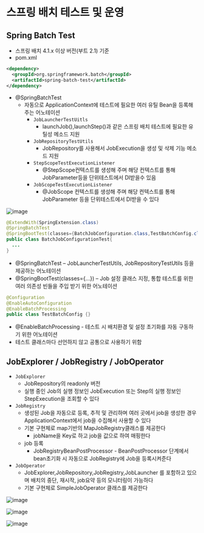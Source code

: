 # 스프링 배치 테스트 및 운영
## Spring Batch Test
- 스프링 배치 4.1.x 이상 버전(부트 2.1) 기준
- pom.xml
```xml
<dependency>
  <groupId>org.springframework.batch</groupId>
  <artifactId>spring-batch-test</artifactId>
</dependency>
```
- @SpringBatchTest
  - 자동으로 ApplicationContext에 테스트에 필요한 여러 유틸 Bean을 등록해주는 어노테이션
    - `JobLauncherTestUitls`
      - launchJob(),launchStep()과 같은 스프링 배치 테스트에 필요한 유틸성 메소드 지원
    - `JobRepositoryTestUtils`
      - JobRepository를 사용해서 JobExecution을 생성 및 삭제 기능 메소드 지원
    - `StepScopeTestExecutionListener`
      - @StepScope컨텍스트를 생성해 주며 해당 컨텍스트를 통해 JobParameter등을 단위테스트에서 DI받을수 있음
    - `JobScopeTestExecutionListener`
      - @JobScope 컨텍스트를 생성해 주며 해당 컨텍스트를 통해 JobParameter 등을 단위테스트에서 DI받을 수 있다


![image](https://user-images.githubusercontent.com/40031858/162188269-b4bd28a2-09e3-4c81-b38f-d6a986006442.png)

```java
@ExtendWith(SpringExtension.class)
@SpringBatchTest
@SpringBootTest(classes={BatchJobConfiguration.class,TestBatchConfig.class})
public class BatchJobConfigurationTest{
  ...
}
```
- @SpringBatchTest – JobLauncherTestUtils, JobRepositoryTestUtils 등을 제공하는 어노테이션
- @SpringBootTest(classes={…}) – Job 설정 클래스 지정, 통합 테스트를 위한 여러 의존성 빈들을 주입 받기 위한 어노테이션

```java
@Configuration
@EnableAutoConfiguration
@EnableBatchProcessing
public class TestBatchConfig {}
```
- @EnableBatchProcessing - 테스트 시 배치환경 및 설정 초기화를 자동 구동하기 위한 어노테이션
- 테스트 클래스마다 선언하지 않고 공통으로 사용하기 위함

## JobExplorer / JobRegistry / JobOperator
- `JobExplorer`
  - JobRepository의 readonly 버전
  - 실행 중인 Job의 실행 정보인 JobExecution 또는 Step의 실행 정보인 StepExecution을 조회할 수 있다
- `JobRegistry`
  - 생성된 Job을 자동으로 등록, 추적 및 관리하며 여러 곳에서 job을 생성한 경우 ApplicationContext에서 job을 수집해서 사용할 수 있다
  - 기본 구현체로 map기반의 MapJobRegistry클래스를 제공한다
    - jobName을 Key로 하고 job을 값으로 하여 매핑한다
  - job 등록
    - JobRegistryBeanPostProcessor - BeanPostProcessor 단계에서 bean초기화 시 자동으로 JobRegistry에 Job을 등록시켜준다
- `JobOperator`
  - JobExplorer,JobRepository,JobRegistry,JobLauncher 를 포함하고 있으며 배치의 중단, 재시작, job요약 등의 모니터링이 가능하다
  - 기본 구현체로 SimpleJobOperator 클래스를 제공한다

![image](https://user-images.githubusercontent.com/40031858/162198870-fe5b103f-372d-4c24-aa3e-7c6c34768c56.png)

![image](https://user-images.githubusercontent.com/40031858/162198932-bc73e229-fa24-48d9-bcb9-6951938297c0.png)

![image](https://user-images.githubusercontent.com/40031858/162198990-2baed92f-b135-4881-ae52-f484e7468226.png)